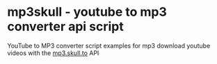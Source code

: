 # mp3skull - youtube to mp3 converter api script
YouTube to MP3 converter script examples for mp3 download youtube videos with the [mp3.skull.to](https://mp3.skull.to "MP3Skull - Free MP3 Download and YouTube Converter") API
